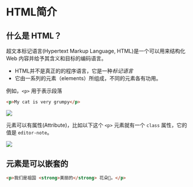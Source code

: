 # HTML简介

## 什么是 HTML？
超文本标记语言(Hypertext Markup Language, HTML)是一个可以用来结构化 Web 内容并给予其含义和目标的编码语言。

* HTML并不是真正的的程序语言，它是一种*标记语言*
* 它由一系列的元素（elements）所组成，不同的元素各有功用。

例如，`<p>` 用于表示段落 
```html
<p>My cat is very grumpy</p>
```
![](https://mdn.mozillademos.org/files/9347/grumpy-cat-small.png)

元素可以有属性(Attribute)，比如以下这个 `<p>` 元素就有一个 `class` 属性，它的值是 `editor-note`。

![](https://mdn.mozillademos.org/files/9345/grumpy-cat-attribute-small.png)

## 元素是可以嵌套的
```html
<p>我们是祖国 <strong>美丽的</strong> 花朵🌺。</p>
```
